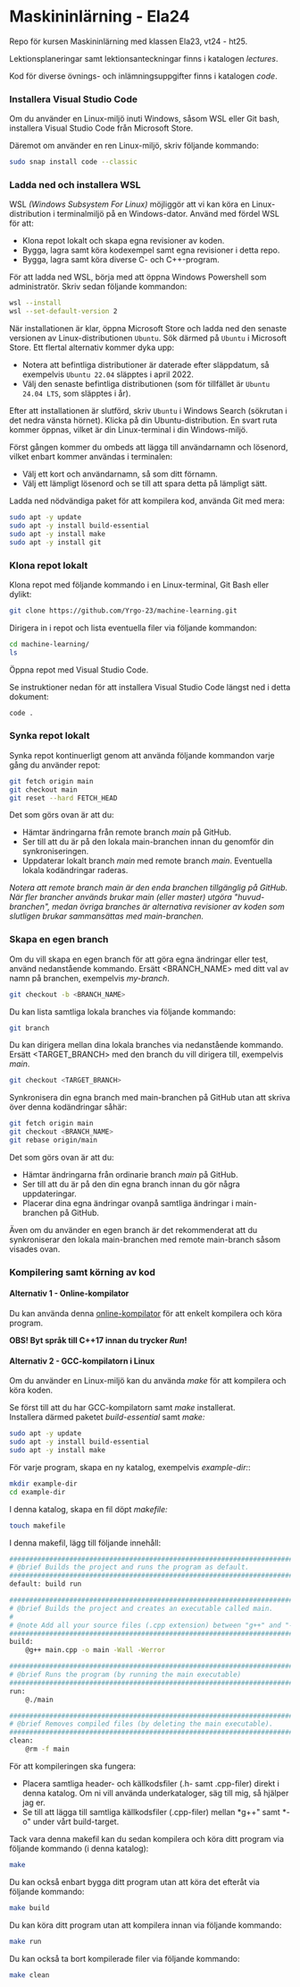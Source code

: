 # Maskininlärning - Ela24

Repo för kursen Maskininlärning med klassen Ela23, vt24 - ht25.

Lektionsplaneringar samt lektionsanteckningar finns i katalogen *lectures*.

Kod för diverse övnings- och inlämningsuppgifter finns i katalogen *code*.

### Installera Visual Studio Code

Om du använder en Linux-miljö inuti Windows, såsom WSL eller Git bash, installera Visual Studio Code från Microsoft Store.

Däremot om använder en ren Linux-miljö, skriv följande kommando:

```bash
sudo snap install code --classic
```

### Ladda ned och installera WSL

WSL *(Windows Subsystem For Linux)* möjliggör att vi kan köra en Linux-distribution i terminalmiljö på en Windows-dator. Använd med fördel WSL för att:
* Klona repot lokalt och skapa egna revisioner av koden.
* Bygga, lagra samt köra kodexempel samt egna revisioner i detta repo.
* Bygga, lagra samt köra diverse C- och C++-program.

För att ladda ned WSL, börja med att öppna Windows Powershell som administratör. Skriv sedan följande kommandon:

```bash
wsl --install
wsl --set-default-version 2
```

När installationen är klar, öppna Microsoft Store och ladda ned den senaste versionen av Linux-distributionen `Ubuntu`. Sök därmed på `Ubuntu` i Microsoft Store. Ett flertal alternativ kommer dyka upp:
* Notera att befintliga distributioner är daterade efter släppdatum, så exempelvis `Ubuntu 22.04` släpptes i april 2022.
* Välj den senaste befintliga distributionen (som för tillfället är `Ubuntu 24.04 LTS`, som släpptes i år).

Efter att installationen är slutförd, skriv `Ubuntu` i Windows Search (sökrutan i det nedra vänsta hörnet). Klicka på din Ubuntu-distribution. En svart ruta kommer öppnas, vilket är din Linux-terminal i din Windows-miljö.

Först gången kommer du ombeds att lägga till användarnamn och lösenord, vilket enbart kommer användas i terminalen:
* Välj ett kort och användarnamn, så som ditt förnamn.
* Välj ett lämpligt lösenord och se till att spara detta på lämpligt sätt.

Ladda ned nödvändiga paket för att kompilera kod, använda Git med mera:

```bash
sudo apt -y update
sudo apt -y install build-essential
sudo apt -y install make
sudo apt -y install git
```

### Klona repot lokalt

Klona repot med följande kommando i en Linux-terminal, Git Bash eller dylikt:

```bash
git clone https://github.com/Yrgo-23/machine-learning.git
```

Dirigera in i repot och lista eventuella filer via följande kommandon:

```bash
cd machine-learning/
ls
```

Öppna repot med Visual Studio Code. 

Se instruktioner nedan för att installera Visual Studio Code längst ned i detta dokument:

```bash
code .
```

### Synka repot lokalt

Synka repot kontinuerligt genom att använda följande kommandon varje gång du använder repot:

```bash
git fetch origin main
git checkout main
git reset --hard FETCH_HEAD
```

Det som görs ovan är att du:
* Hämtar ändringarna från remote branch *main* på GitHub.
* Ser till att du är på den lokala main-branchen innan du genomför din synkroniseringen.
* Uppdaterar lokalt branch *main* med remote branch *main*. Eventuella lokala kodändringar raderas.

*Notera att remote branch *main* är den enda branchen tillgänglig på GitHub. När fler brancher används brukar main (eller master) utgöra "huvud-branchen", medan övriga branches är alternativa revisioner av koden som slutligen brukar sammansättas med main-branchen.*

### Skapa en egen branch
Om du vill skapa en egen branch för att göra egna ändringar eller test, använd nedanstående kommando.
Ersätt &lt;BRANCH_NAME&gt; med ditt val av namn på branchen, exempelvis *my-branch*.

```bash
git checkout -b <BRANCH_NAME>
```

Du kan lista samtliga lokala branches via följande kommando:

```bash
git branch
```

Du kan dirigera mellan dina lokala branches via nedanstående kommando.
Ersätt &lt;TARGET_BRANCH&gt; med den branch du vill dirigera till, exempelvis *main*.

```bash
git checkout <TARGET_BRANCH>
```

Synkronisera din egna branch med main-branchen på GitHub utan att skriva över denna kodändringar såhär:

```bash
git fetch origin main
git checkout <BRANCH_NAME>
git rebase origin/main
```

Det som görs ovan är att du:
* Hämtar ändringarna från ordinarie branch *main* på GitHub.
* Ser till att du är på den din egna branch innan du gör några uppdateringar.
* Placerar dina egna ändringar ovanpå samtliga ändringar i main-branchen på GitHub.

Även om du använder en egen branch är det rekommenderat att du synkroniserar den lokala main-branchen
med remote main-branch såsom visades ovan.

### Kompilering samt körning av kod

#### Alternativ 1 - Online-kompilator
Du kan använda denna [online-kompilator](https://www.onlinegdb.com/online_c_compiler) för att enkelt kompilera och köra program. 

**OBS! Byt språk till C++17 innan du trycker *Run*!**

#### Alternativ 2 - GCC-kompilatorn i Linux
Om du använder en Linux-miljö kan du använda *make* för att kompilera och köra koden.

Se först till att du har GCC-kompilatorn samt *make* installerat.   
Installera därmed paketet *build-essential* samt *make:*

```bash
sudo apt -y update
sudo apt -y install build-essential
sudo apt -y install make
```

För varje program, skapa en ny katalog, exempelvis *example-dir:*:

```bash
mkdir example-dir
cd example-dir
```

I denna katalog, skapa en fil döpt *makefile:*

```bash
touch makefile
```

I denna makefil, lägg till följande innehåll:

```bash
################################################################################
# @brief Builds the project and runs the program as default.
################################################################################
default: build run

################################################################################
# @brief Builds the project and creates an executable called main.
# 
# @note Add all your source files (.cpp extension) between "g++" and "-o".
################################################################################
build:
	@g++ main.cpp -o main -Wall -Werror

################################################################################
# @brief Runs the program (by running the main executable)
################################################################################
run:
	@./main

################################################################################
# @brief Removes compiled files (by deleting the main executable).
################################################################################
clean:
	@rm -f main
```

För att kompileringen ska fungera:
* Placera samtliga header- och källkodsfiler (.h- samt .cpp-filer) direkt i denna katalog. Om ni vill använda underkataloger, säg till mig, så hjälper jag er.
* Se till att lägga till samtliga källkodsfiler (.cpp-filer) mellan *g++" samt *-o" under vårt build-target.

Tack vara denna makefil kan du sedan kompilera och köra ditt program via följande kommando (i denna katalog):

```bash
make
```

Du kan också enbart bygga ditt program utan att köra det efteråt via följande kommando:

```bash
make build
```

Du kan köra ditt program utan att kompilera innan via följande kommando:

```bash
make run
```

Du kan också ta bort kompilerade filer via följande kommando:

```bash
make clean
```
